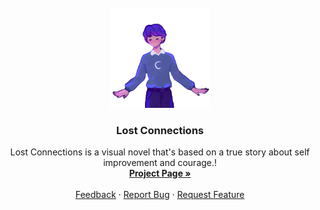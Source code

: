<br />
<div align="center">
  <a href="https://github.com/othneildrew/Best-README-Template">
    <img src="lostconnections.png" alt="Logo" width="160" height="160">
  </a>

  <h3 align="center">Lost Connections</h3>

  <p align="center">
    Lost Connections is a visual novel that's based on a true story about self improvement and courage.!
    <br />
    <a href="https://lost-connections.com"><strong>Project Page »</strong></a>
    <br />
    <br />
    <a href="https://discord.com/users/1124428204648697906">Feedback</a>
    ·
    <a href="https://discord.com/users/1124428204648697906">Report Bug</a>
    ·
    <a href="https://discord.com/users/1124428204648697906">Request Feature</a>
  </p>
</div>



